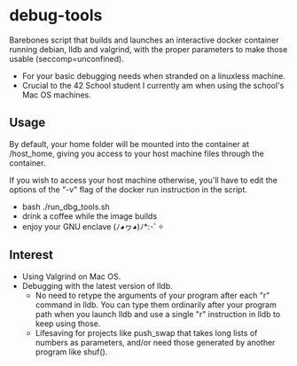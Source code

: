 # debug-tools
Barebones script that builds and launches an interactive docker container running debian, lldb and valgrind, with the proper parameters to make those usable (seccomp=unconfined).

- For your basic debugging needs when stranded on a linuxless machine.
- Crucial to the 42 School student I currently am when using the school's Mac OS machines.

## Usage

By default, your home folder will be mounted into the container at /host_home, giving you access to your host machine files through the container.

If you wish to access your host machine otherwise, you'll have to edit the options of the "-v" flag of the docker run instruction in the script.

- bash ./run_dbg_tools.sh
- drink a coffee while the image builds
- enjoy your GNU enclave 	(ﾉ◕ヮ◕)ﾉ*:･ﾟ✧

## Interest

- Using Valgrind on Mac OS.
- Debugging with the latest version of lldb.
  - No need to retype the arguments of your program after each "r" command in lldb. You can type them ordinarily after your program path when you launch lldb and use a single "r" instruction in lldb to keep using those.
  - Lifesaving for projects like push_swap that takes long lists of numbers as parameters, and/or need those generated by another program like shuf().
